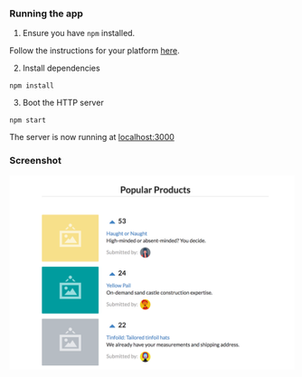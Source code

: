 ### Running the app

1. Ensure you have `npm` installed.

Follow the instructions for your platform [here](https://github.com/npm/npm).

2. Install dependencies

````
npm install
````

3. Boot the HTTP server

````
npm start
````

The server is now running at [localhost:3000](localhost:3000)

### Screenshot
![Screenshot Image](/public/images/screenshot.png?raw=true "Optional Title")
